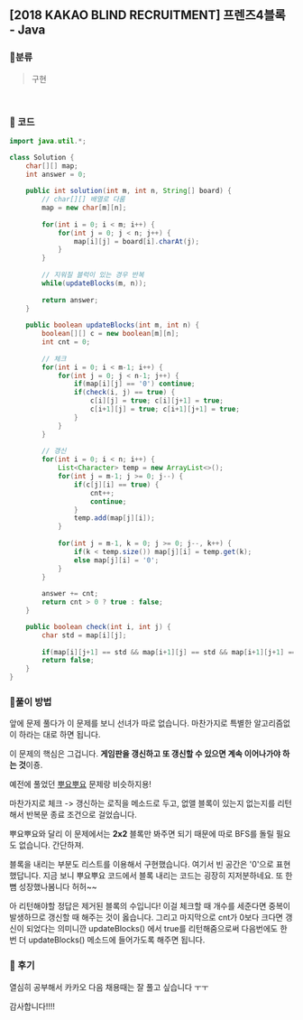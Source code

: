 ## [2018 KAKAO BLIND RECRUITMENT] 프렌즈4블록 - Java

###    :duck: ​분류

> 구현

​

###  :duck: 코드

```java
import java.util.*;

class Solution {
    char[][] map;
	int answer = 0;
	
	public int solution(int m, int n, String[] board) {
		// char[][] 배열로 다룸
        map = new char[m][n];
        
        for(int i = 0; i < m; i++) {
        	for(int j = 0; j < n; j++) {
        		map[i][j] = board[i].charAt(j);
        	}
        }
        
        // 지워질 블럭이 있는 경우 반복
        while(updateBlocks(m, n));
        
        return answer;
    }
	
	public boolean updateBlocks(int m, int n) {
		boolean[][] c = new boolean[m][n];
		int cnt = 0;
		
		// 체크
		for(int i = 0; i < m-1; i++) {
			for(int j = 0; j < n-1; j++) {
				if(map[i][j] == '0') continue;
				if(check(i, j) == true) {
					c[i][j] = true; c[i][j+1] = true;
					c[i+1][j] = true; c[i+1][j+1] = true;
				}
			}
		}
		
		// 갱신
		for(int i = 0; i < n; i++) {
			List<Character> temp = new ArrayList<>();
			for(int j = m-1; j >= 0; j--) {
				if(c[j][i] == true) {
					cnt++;
					continue;
				}
				temp.add(map[j][i]);
			}
			
			for(int j = m-1, k = 0; j >= 0; j--, k++) {
				if(k < temp.size())	map[j][i] = temp.get(k);
				else map[j][i] = '0';
			}
		}
		
		answer += cnt;
		return cnt > 0 ? true : false;
	}

	public boolean check(int i, int j) {
		char std = map[i][j];
		
		if(map[i][j+1] == std && map[i+1][j] == std && map[i+1][j+1] == std) return true;
		return false;
	}
}
```



### :duck: ​풀이 방법

앞에 문제 풀다가 이 문제를 보니 선녀가 따로 없습니다. 마찬가지로 특별한 알고리즘없이 하라는 대로 하면 됩니다.

이 문제의 핵심은 그겁니다. **게임판을 갱신하고 또 갱신할 수 있으면 계속 이어나가야 하는 것**이죵. 

예전에 풀었던 [뿌요뿌요](https://yoon1fe.tistory.com/150) 문제랑 비슷하지용!

마찬가지로 체크 -> 갱신하는 로직을 메소드로 두고, 없앨 블록이 있는지 없는지를 리턴해서 반복문 종료 조건으로 걸었습니다.

 

뿌요뿌요와 달리 이 문제에서는 **2x2** 블록만 봐주면 되기 때문에 따로 BFS를 돌릴 필요도 없습니다. 간단하져.

블록을 내리는 부분도 리스트를 이용해서 구현했습니다. 여기서 빈 공간은 '0'으로 표현했답니다. 지금 보니 뿌요뿌요 코드에서 블록 내리는 코드는 굉장히 지저분하네요. 또 한뼘 성장했나봄니다 허허~~

 

아 리턴해야할 정답은 제거된 블록의 수입니다! 이걸 체크할 때 개수를 세준다면 중복이 발생하므로 갱신할 때 해주는 것이 옳습니다. 그리고 마지막으로 cnt가 0보다 크다면 갱신이 되었다는 의미니깐 updateBlocks() 에서 true를 리턴해줌으로써 다음번에도 한 번 더 updateBlocks() 메소드에 들어가도록 해주면 됩니다.



###  :duck: 후기 

열심히 공부해서 카카오 다음 채용때는 잘 풀고 싶습니다 ㅜㅜ

감사합니다!!!!